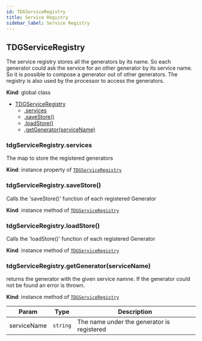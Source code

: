```yaml
---
id: TDGServiceRegistry
title: Service Registry
sidebar_label: Service Registry
---
```


<a name="TDGServiceRegistry"></a>

## TDGServiceRegistry
The service registry stores all the generators by its name. So each generator could ask the service
for an other generator by its service name. So it is possible to compose a generator out of other
generators.
The registry is also used by the processor to access the generators.

**Kind**: global class  

* [TDGServiceRegistry](#TDGServiceRegistry)
    * [.services](#TDGServiceRegistry+services)
    * [.saveStore()](#TDGServiceRegistry+saveStore)
    * [.loadStore()](#TDGServiceRegistry+loadStore)
    * [.getGenerator(serviceName)](#TDGServiceRegistry+getGenerator)

<a name="TDGServiceRegistry+services"></a>

### tdgServiceRegistry.services
The map to store the registered generators

**Kind**: instance property of [<code>TDGServiceRegistry</code>](#TDGServiceRegistry)  
<a name="TDGServiceRegistry+saveStore"></a>

### tdgServiceRegistry.saveStore()
Calls the 'saveStore()' function of each registered Generator

**Kind**: instance method of [<code>TDGServiceRegistry</code>](#TDGServiceRegistry)  
<a name="TDGServiceRegistry+loadStore"></a>

### tdgServiceRegistry.loadStore()
Calls the 'loadStore()' function of each registered Generator

**Kind**: instance method of [<code>TDGServiceRegistry</code>](#TDGServiceRegistry)  
<a name="TDGServiceRegistry+getGenerator"></a>

### tdgServiceRegistry.getGenerator(serviceName)
returns the generator with the given service namne.
If the generator could not be found an error is thrown.

**Kind**: instance method of [<code>TDGServiceRegistry</code>](#TDGServiceRegistry)  

| Param | Type | Description |
| --- | --- | --- |
| serviceName | <code>string</code> | The name under the generator is registered |

